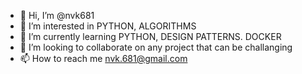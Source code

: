 - 👋 Hi, I’m @nvk681
- 👀 I’m interested in PYTHON, ALGORITHMS
- 🌱 I’m currently learning PYTHON, DESIGN PATTERNS. DOCKER
- 💞️ I’m looking to collaborate on any project that can be challanging
- 📫 How to reach me nvk.681@gmail.com

<!---
nvk681/nvk681 is a ✨ special ✨ repository because its `README.md` (this file) appears on your GitHub profile.
You can click the Preview link to take a look at your changes.
--->
